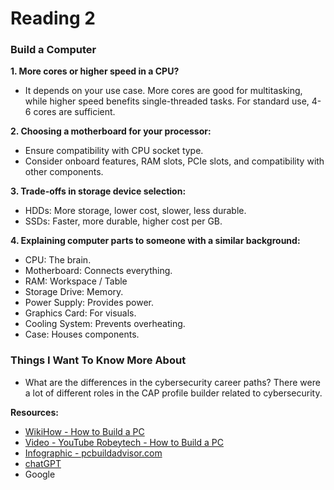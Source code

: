 # Reading 2

### Build a Computer

**1. More cores or higher speed in a CPU?**
   - It depends on your use case. More cores are good for multitasking, while higher speed benefits single-threaded tasks. For standard use, 4-6 cores are sufficient.

**2. Choosing a motherboard for your processor:**
   - Ensure compatibility with CPU socket type.
   - Consider onboard features, RAM slots, PCIe slots, and compatibility with other components.

**3. Trade-offs in storage device selection:**
   - HDDs: More storage, lower cost, slower, less durable.
   - SSDs: Faster, more durable, higher cost per GB.

**4. Explaining computer parts to someone with a similar background:**
   - CPU: The brain.
   - Motherboard: Connects everything.
   - RAM: Workspace / Table
   - Storage Drive: Memory.
   - Power Supply: Provides power.
   - Graphics Card: For visuals.
   - Cooling System: Prevents overheating.
   - Case: Houses components.

### Things I Want To Know More About

- What are the differences in the cybersecurity career paths? There were a lot of different roles in the CAP profile builder related to cybersecurity.

**Resources:**
- [WikiHow - How to Build a PC](https://www.wikihow.com/Build-a-Computer)
- [Video - YouTube Robeytech - How to Build a PC](https://www.youtube.com/watch?v=MtALhv22Ltk)
- [Infographic - pcbuildadvisor.com](https://www.pcbuildadvisor.com/how-to-build-a-computer-step-by-step-infographic/)
- [chatGPT](https://chat.openai.com/auth/login)
- Google
